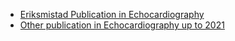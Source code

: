 - [Eriksmistad Publication in Echocardiography](https://www.eriksmistad.no/publication-list/)
- [Other publication in Echocardiography up to 2021](https://drive.google.com/drive/folders/1YEKHK6Nv3y2c9Gy9E0mHz2M_3OubNB8s)
